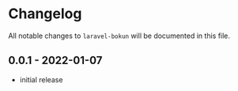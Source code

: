 # Changelog

All notable changes to `laravel-bokun` will be documented in this file.

## 0.0.1 - 2022-01-07

- initial release
